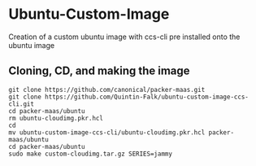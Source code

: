 # Ubuntu-Custom-Image
Creation of a custom ubuntu image with ccs-cli pre installed onto the ubuntu image

<h2>Cloning, CD, and making the image</h2>

    git clone https://github.com/canonical/packer-maas.git
    git clone https://github.com/Quintin-Falk/ubuntu-custom-image-ccs-cli.git
    cd packer-maas/ubuntu
    rm ubuntu-cloudimg.pkr.hcl
    cd
    mv ubuntu-custom-image-ccs-cli/ubuntu-cloudimg.pkr.hcl packer-maas/ubuntu
    cd packer-maas/ubuntu
    sudo make custom-cloudimg.tar.gz SERIES=jammy
